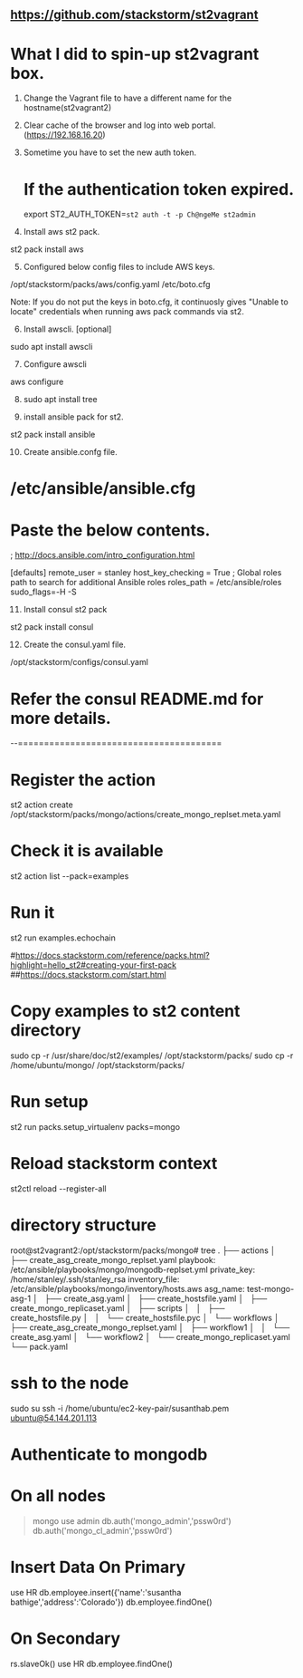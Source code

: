 
## https://github.com/stackstorm/st2vagrant
# What I did to spin-up st2vagrant box. 

1. Change the Vagrant file to have a different name for the hostname(st2vagrant2)

2. Clear cache of the browser and log into web portal. (https://192.168.16.20)

3. Sometime you have to set the new auth token. 
    # If the authentication token expired. 
    export ST2_AUTH_TOKEN=`st2 auth -t -p Ch@ngeMe st2admin`

4. Install aws st2 pack.

st2 pack install aws

5. Configured below config files to include AWS keys. 

/opt/stackstorm/packs/aws/config.yaml
/etc/boto.cfg

Note: If you do not put the keys in boto.cfg, it continuosly gives "Unable to locate" credentials when running aws pack commands via st2.

6. Install awscli. [optional]

sudo apt install awscli

7. Configure awscli

aws configure

8. sudo apt install tree

9. install ansible pack for st2.

st2 pack install ansible

10. Create ansible.confg file. 

# /etc/ansible/ansible.cfg
# Paste the below contents. 

; http://docs.ansible.com/intro_configuration.html

[defaults]
remote_user = stanley
host_key_checking = True
; Global roles path to search for additional Ansible roles
roles_path = /etc/ansible/roles
sudo_flags=-H -S

11. Install consul st2 pack

st2 pack install consul

12. Create the consul.yaml file. 

/opt/stackstorm/configs/consul.yaml

# Refer the consul README.md for more details. 




--=======================================

# Register the action
st2 action create /opt/stackstorm/packs/mongo/actions/create_mongo_replset.meta.yaml
# Check it is available
st2 action list --pack=examples
# Run it
st2 run examples.echochain


#https://docs.stackstorm.com/reference/packs.html?highlight=hello_st2#creating-your-first-pack
##https://docs.stackstorm.com/start.html
# Copy examples to st2 content directory
sudo cp -r /usr/share/doc/st2/examples/ /opt/stackstorm/packs/
sudo cp -r /home/ubuntu/mongo/ /opt/stackstorm/packs/

# Run setup
st2 run packs.setup_virtualenv packs=mongo

# Reload stackstorm context
st2ctl reload --register-all


# directory structure
root@st2vagrant2:/opt/stackstorm/packs/mongo# tree
.
├── actions
│   ├── create_asg_create_mongo_replset.yaml
            playbook: /etc/ansible/playbooks/mongo/mongodb-replset.yml
            private_key: /home/stanley/.ssh/stanley_rsa
            inventory_file: /etc/ansible/playbooks/mongo/inventory/hosts.aws
            asg_name: test-mongo-asg-1
│   ├── create_asg.yaml
│   ├── create_hostsfile.yaml
│   ├── create_mongo_replicaset.yaml
│   ├── scripts
│   │   ├── create_hostsfile.py
│   │   └── create_hostsfile.pyc
│   └── workflows
│       ├── create_asg_create_mongo_replset.yaml
│       ├── workflow1
│       │   └── create_asg.yaml
│       └── workflow2
│           └── create_mongo_replicaset.yaml
└── pack.yaml


# ssh to the node
sudo su
ssh -i /home/ubuntu/ec2-key-pair/susanthab.pem ubuntu@54.144.201.113


# Authenticate to mongodb
# On all nodes
> mongo
use admin
db.auth('mongo_admin','pssw0rd')
db.auth('mongo_cl_admin','pssw0rd')

# Insert Data On Primary
use HR
db.employee.insert({'name':'susantha bathige','address':'Colorado'})
db.employee.findOne()

# On Secondary
rs.slaveOk()
use HR
db.employee.findOne()